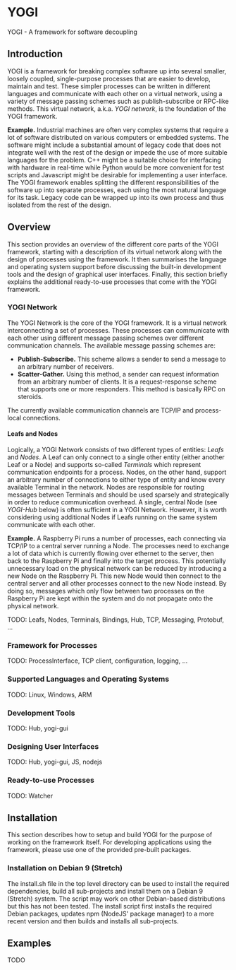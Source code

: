 # YOGI

YOGI - A framework for software decoupling

## Introduction

YOGI is a framework for breaking complex software up into several smaller,
loosely coupled, single-purpose processes that are easier to develop, maintain
and test. These simpler processes can be written in different languages and
communicate with each other on a virtual network, using a variety of message
passing schemes such as publish-subscribe or RPC-like methods. This virtual
network, a.k.a. _YOGI network_, is the foundation of the YOGI framework.

**Example.** Industrial machines are often very complex systems that require a
lot of software distributed on various computers or embedded systems. The
software might include a substantial amount of legacy code that does not
integrate well with the rest of the design or impede the use of more suitable
languages for the problem. C++ might be a suitable choice for interfacing with
hardware in real-time while Python would be more convenient for test scripts
and Javascript might be desirable for implementing a user interface. The YOGI
framework enables splitting the different responsibilities of the software up
into separate processes, each using the most natural language for its task.
Legacy code can be wrapped up into its own process and thus isolated from the
rest of the design.

## Overview

This section provides an overview of the different core parts of the YOGI
framework, starting with a description of its virtual network along with the
design of processes using the framework. It then summarises the language and
operating system support before discussing the built-in development tools and
the design of graphical user interfaces. Finally, this section briefly explains
the additional ready-to-use processes that come with the YOGI framework.

### YOGI Network

The YOGI Network is the core of the YOGI framework. It is a virtual network
interconnecting a set of processes. These processes can communicate with each
other using different message passing schemes over different communication
channels. The available message passing schemes are:
- **Publish-Subscribe.** This scheme allows a sender to send a message to an
  arbitrary number of receivers.
- **Scatter-Gather.** Using this method, a sender can request information from
  an arbitrary number of clients. It is a request-response scheme that supports
  one or more responders. This method is basically RPC on steroids.

The currently available communication channels are TCP/IP and process-local
connections.

#### Leafs and Nodes
Logically, a YOGI Network consists of two different types of entities: _Leafs_
and _Nodes_. A Leaf can only connect to a single other entity (either another
Leaf or a Node) and supports so-called _Terminals_ which represent communication
endpoints for a process. Nodes, on the other hand, support an arbitrary number
of connections to either type of entity and know every available Terminal in the
network. Nodes are responsible for routing messages between Terminals and should
be used sparsely and strategically in order to reduce communication overhead.
A single, central Node (see _YOGI-Hub_ below) is often sufficient in a YOGI
Network. However, it is worth considering using additional Nodes if Leafs
running on the same system communicate with each other.

**Example.** A Raspberry Pi runs a number of processes, each connecting via
TCP/IP to a central server running a Node. The processes need to exchange a lot
of data which is currently flowing over ethernet to the server, then back to the
Raspberry Pi and finally into the target process. This potentially unnecessary
load on the physical network can be reduced by introducing a new Node on the
Raspberry Pi. This new Node would then connect to the central server and all
other processes connect to the new Node instead. By doing so, messages which
only flow between two processes on the Raspberry Pi are kept within the system
and do not propagate onto the physical network.

TODO: Leafs, Nodes, Terminals, Bindings, Hub, TCP, Messaging, Protobuf, ...

### Framework for Processes

TODO: ProcessInterface, TCP client, configuration, logging, ...

### Supported Languages and Operating Systems

TODO: Linux, Windows, ARM

### Development Tools

TODO: Hub, yogi-gui

### Designing User Interfaces

TODO: Hub, yogi-gui, JS, nodejs

### Ready-to-use Processes

TODO: Watcher

## Installation

This section describes how to setup and build YOGI for the purpose of working
on the framework itself. For developing applications using the framework, please
use one of the provided pre-built packages.


### Installation on Debian 9 (Stretch)

The install.sh file in the top level directory can be used to install the
required dependencies, build all sub-projects and install them on a Debian 9
(Stretch) system. The script may work on other Debian-based distributions but
this has not been tested. The install script first installs the required
Debian packages, updates npm (NodeJS' package manager) to a more recent version
and then builds and installs all sub-projects.

## Examples

TODO

